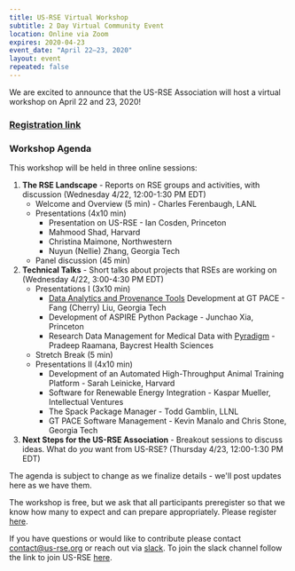 ```yaml
---
title: US-RSE Virtual Workshop
subtitle: 2 Day Virtual Community Event 
location: Online via Zoom
expires: 2020-04-23
event_date: "April 22–23, 2020"
layout: event
repeated: false
---
```


We are excited to announce that the US-RSE Association will host a virtual workshop on April 22 and 23, 2020!  

### [Registration link](https://forms.gle/RNDK5DiHtpikjAVS7)

### Workshop Agenda

This workshop will be held in three online sessions:

1. **The RSE Landscape** - Reports on RSE groups and activities, with discussion (Wednesday 4/22, 12:00-1:30 PM EDT)
    - Welcome and Overview (5 min) - Charles Ferenbaugh, LANL
    - Presentations (4x10 min)
        - Presentation on US-RSE - Ian Cosden, Princeton
        - Mahmood Shad, Harvard
        - Christina Maimone, Northwestern
        - Nuyun (Nellie) Zhang, Georgia Tech
    - Panel discussion (45 min)
1. **Technical Talks** - Short talks about projects that RSEs are working on (Wednesday 4/22, 3:00-4:30 PM EDT)
    - Presentations I (3x10 min)
        - [Data Analytics and Provenance Tools](https://github.com/pace-gt/PACE-ProvBench) Development at GT PACE - Fang (Cherry) Liu, Georgia Tech
        - Development of ASPIRE Python Package - Junchao Xia, Princeton
        - Research Data Management for Medical Data with [Pyradigm](https://github.com/raamana/pyradigm) - Pradeep Raamana, Baycrest Health Sciences
    - Stretch Break (5 min)
    - Presentations II (4x10 min)
        - Development of an Automated High-Throughput Animal Training Platform - Sarah Leinicke, Harvard
        - Software for Renewable Energy Integration - Kaspar Mueller, Intellectual Ventures
        - The Spack Package Manager - Todd Gamblin, LLNL
        - GT PACE Software Management - Kevin Manalo and Chris Stone, Georgia Tech
1. **Next Steps for the US-RSE Association** - Breakout sessions to discuss ideas. What do *you* want from US-RSE? (Thursday 4/23, 12:00-1:30 PM EDT)

The agenda is subject to change as we finalize details - we'll post updates here as we have them.

The workshop is free, but we ask that all participants preregister so that we know how many to expect and can prepare appropriately. Please register [here](https://forms.gle/RNDK5DiHtpikjAVS7).


If you have questions or would like to contribute please contact contact@us-rse.org or reach out via [slack](https://usrse.slack.com/).
To join the slack channel follow the link to join US-RSE [here](https://us-rse.org/join/). 

